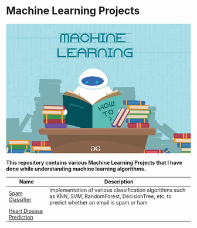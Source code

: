 # Machine Learning Projects
![Machine Learning Banner](./assets/ML_image.png)

**This repository contains various Machine Learning Projects that I have done while understanding machine learning algorithms.**

| Name | Description |
| ---- | ----------- |
| [Spam Classifier](https://github.com/BWalliz/Machine-Learning-Projects/tree/main/Spam%20Classifier) | Implementation of various classification algorithms such as KNN, SVM, RandomForest, DecisionTree, etc. to predict whether an email is spam or ham | 
| [Heart Disease Prediction](https://github.com/BWalliz/Machine-Learning-Projects/tree/main/Heart%20Disease%20Prediction) |
